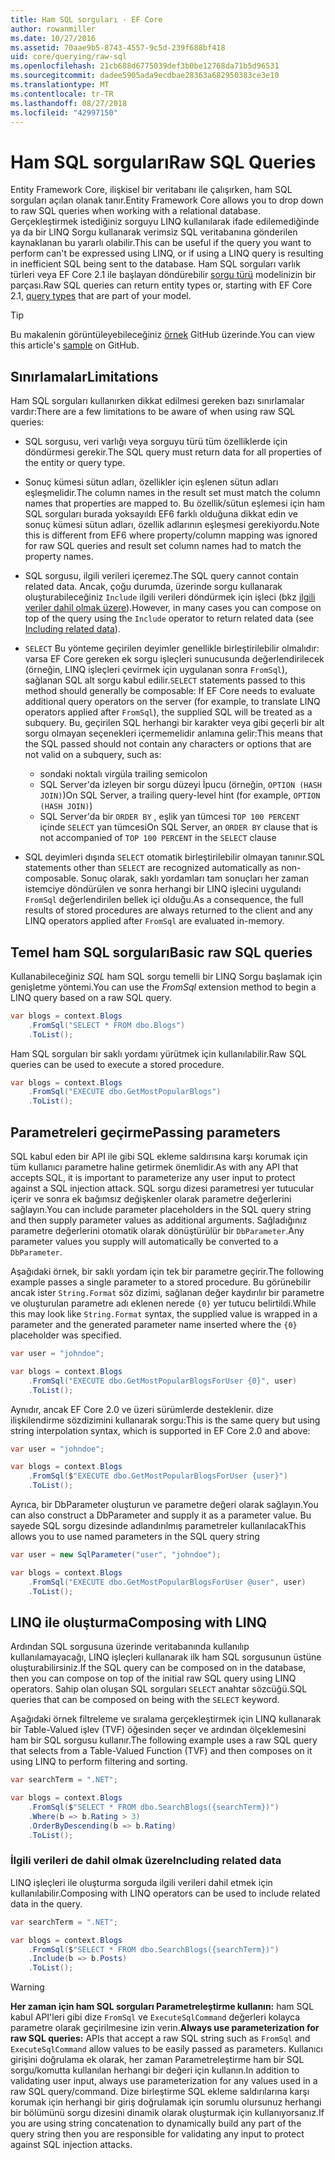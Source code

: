 ```yaml
---
title: Ham SQL sorguları - EF Core
author: rowanmiller
ms.date: 10/27/2016
ms.assetid: 70aae9b5-8743-4557-9c5d-239f688bf418
uid: core/querying/raw-sql
ms.openlocfilehash: 21cb688d6775039def3b0be12768da71b5d96531
ms.sourcegitcommit: dadee5905ada9ecdbae28363a682950383ce3e10
ms.translationtype: MT
ms.contentlocale: tr-TR
ms.lasthandoff: 08/27/2018
ms.locfileid: "42997150"
---
```

# <a name="raw-sql-queries"></a><span data-ttu-id="caeed-102">Ham SQL sorguları</span><span class="sxs-lookup"><span data-stu-id="caeed-102">Raw SQL Queries</span></span>

<span data-ttu-id="caeed-103">Entity Framework Core, ilişkisel bir veritabanı ile çalışırken, ham SQL sorguları açılan olanak tanır.</span><span class="sxs-lookup"><span data-stu-id="caeed-103">Entity Framework Core allows you to drop down to raw SQL queries when working with a relational database.</span></span> <span data-ttu-id="caeed-104">Gerçekleştirmek istediğiniz sorguyu LINQ kullanılarak ifade edilemediğinde ya da bir LINQ Sorgu kullanarak verimsiz SQL veritabanına gönderilen kaynaklanan bu yararlı olabilir.</span><span class="sxs-lookup"><span data-stu-id="caeed-104">This can be useful if the query you want to perform can't be expressed using LINQ, or if using a LINQ query is resulting in inefficient SQL being sent to the database.</span></span> <span data-ttu-id="caeed-105">Ham SQL sorguları varlık türleri veya EF Core 2.1 ile başlayan döndürebilir [sorgu türü](xref:core/modeling/query-types) modelinizin bir parçası.</span><span class="sxs-lookup"><span data-stu-id="caeed-105">Raw SQL queries can return entity types or, starting with EF Core 2.1, [query types](xref:core/modeling/query-types) that are part of your model.</span></span>

> [!TIP]  
> <span data-ttu-id="caeed-106">Bu makalenin görüntüleyebileceğiniz [örnek](https://github.com/aspnet/EntityFramework.Docs/tree/master/samples/core/Querying) GitHub üzerinde.</span><span class="sxs-lookup"><span data-stu-id="caeed-106">You can view this article's [sample](https://github.com/aspnet/EntityFramework.Docs/tree/master/samples/core/Querying) on GitHub.</span></span>

## <a name="limitations"></a><span data-ttu-id="caeed-107">Sınırlamalar</span><span class="sxs-lookup"><span data-stu-id="caeed-107">Limitations</span></span>

<span data-ttu-id="caeed-108">Ham SQL sorguları kullanırken dikkat edilmesi gereken bazı sınırlamalar vardır:</span><span class="sxs-lookup"><span data-stu-id="caeed-108">There are a few limitations to be aware of when using raw SQL queries:</span></span>

* <span data-ttu-id="caeed-109">SQL sorgusu, veri varlığı veya sorguyu türü tüm özelliklerde için döndürmesi gerekir.</span><span class="sxs-lookup"><span data-stu-id="caeed-109">The SQL query must return data for all properties of the entity or query type.</span></span>

* <span data-ttu-id="caeed-110">Sonuç kümesi sütun adları, özellikler için eşlenen sütun adları eşleşmelidir.</span><span class="sxs-lookup"><span data-stu-id="caeed-110">The column names in the result set must match the column names that properties are mapped to.</span></span> <span data-ttu-id="caeed-111">Bu özellik/sütun eşlemesi için ham SQL sorguları burada yoksayıldı EF6 farklı olduğuna dikkat edin ve sonuç kümesi sütun adları, özellik adlarının eşleşmesi gerekiyordu.</span><span class="sxs-lookup"><span data-stu-id="caeed-111">Note this is different from EF6 where property/column mapping was ignored for raw SQL queries and result set column names had to match the property names.</span></span>

* <span data-ttu-id="caeed-112">SQL sorgusu, ilgili verileri içeremez.</span><span class="sxs-lookup"><span data-stu-id="caeed-112">The SQL query cannot contain related data.</span></span> <span data-ttu-id="caeed-113">Ancak, çoğu durumda, üzerinde sorgu kullanarak oluşturabileceğiniz `Include` ilgili verileri döndürmek için işleci (bkz [ilgili veriler dahil olmak üzere](#including-related-data)).</span><span class="sxs-lookup"><span data-stu-id="caeed-113">However, in many cases you can compose on top of the query using the `Include` operator to return related data (see [Including related data](#including-related-data)).</span></span>

* <span data-ttu-id="caeed-114">`SELECT` Bu yönteme geçirilen deyimler genellikle birleştirilebilir olmalıdır: varsa EF Core gereken ek sorgu işleçleri sunucusunda değerlendirilecek (örneğin, LINQ işleçleri çevirmek için uygulanan sonra `FromSql`), sağlanan SQL alt sorgu kabul edilir.</span><span class="sxs-lookup"><span data-stu-id="caeed-114">`SELECT` statements passed to this method should generally be composable: If EF Core needs to evaluate additional query operators on the server (for example, to translate LINQ operators applied after `FromSql`), the supplied SQL will be treated as a subquery.</span></span> <span data-ttu-id="caeed-115">Bu, geçirilen SQL herhangi bir karakter veya gibi geçerli bir alt sorgu olmayan seçenekleri içermemelidir anlamına gelir:</span><span class="sxs-lookup"><span data-stu-id="caeed-115">This means that the SQL passed should not contain any characters or options that are not valid on a subquery, such as:</span></span>
  * <span data-ttu-id="caeed-116">sondaki noktalı virgül</span><span class="sxs-lookup"><span data-stu-id="caeed-116">a trailing semicolon</span></span>
  * <span data-ttu-id="caeed-117">SQL Server'da izleyen bir sorgu düzeyi İpucu (örneğin, `OPTION (HASH JOIN)`)</span><span class="sxs-lookup"><span data-stu-id="caeed-117">On SQL Server, a trailing query-level hint (for example, `OPTION (HASH JOIN)`)</span></span>
  * <span data-ttu-id="caeed-118">SQL Server'da bir `ORDER BY` , eşlik yan tümcesi `TOP 100 PERCENT` içinde `SELECT` yan tümcesi</span><span class="sxs-lookup"><span data-stu-id="caeed-118">On SQL Server, an `ORDER BY` clause that is not accompanied of `TOP 100 PERCENT` in the `SELECT` clause</span></span>

* <span data-ttu-id="caeed-119">SQL deyimleri dışında `SELECT` otomatik birleştirilebilir olmayan tanınır.</span><span class="sxs-lookup"><span data-stu-id="caeed-119">SQL statements other than `SELECT` are recognized automatically as non-composable.</span></span> <span data-ttu-id="caeed-120">Sonuç olarak, saklı yordamları tam sonuçları her zaman istemciye döndürülen ve sonra herhangi bir LINQ işlecini uygulandı `FromSql` değerlendirilen bellek içi olduğu.</span><span class="sxs-lookup"><span data-stu-id="caeed-120">As a consequence, the full results of stored procedures are always returned to the client and any LINQ operators applied after `FromSql` are evaluated in-memory.</span></span>

## <a name="basic-raw-sql-queries"></a><span data-ttu-id="caeed-121">Temel ham SQL sorguları</span><span class="sxs-lookup"><span data-stu-id="caeed-121">Basic raw SQL queries</span></span>

<span data-ttu-id="caeed-122">Kullanabileceğiniz *SQL* ham SQL sorgu temelli bir LINQ Sorgu başlamak için genişletme yöntemi.</span><span class="sxs-lookup"><span data-stu-id="caeed-122">You can use the *FromSql* extension method to begin a LINQ query based on a raw SQL query.</span></span>

<!-- [!code-csharp[Main](samples/core/Querying/Querying/RawSQL/Sample.cs)] -->
``` csharp
var blogs = context.Blogs
    .FromSql("SELECT * FROM dbo.Blogs")
    .ToList();
```

<span data-ttu-id="caeed-123">Ham SQL sorguları bir saklı yordamı yürütmek için kullanılabilir.</span><span class="sxs-lookup"><span data-stu-id="caeed-123">Raw SQL queries can be used to execute a stored procedure.</span></span>

<!-- [!code-csharp[Main](samples/core/Querying/Querying/RawSQL/Sample.cs)] -->
``` csharp
var blogs = context.Blogs
    .FromSql("EXECUTE dbo.GetMostPopularBlogs")
    .ToList();
```

## <a name="passing-parameters"></a><span data-ttu-id="caeed-124">Parametreleri geçirme</span><span class="sxs-lookup"><span data-stu-id="caeed-124">Passing parameters</span></span>

<span data-ttu-id="caeed-125">SQL kabul eden bir API ile gibi SQL ekleme saldırısına karşı korumak için tüm kullanıcı parametre haline getirmek önemlidir.</span><span class="sxs-lookup"><span data-stu-id="caeed-125">As with any API that accepts SQL, it is important to parameterize any user input to protect against a SQL injection attack.</span></span> <span data-ttu-id="caeed-126">SQL sorgu dizesi parametresi yer tutucular içerir ve sonra ek bağımsız değişkenler olarak parametre değerlerini sağlayın.</span><span class="sxs-lookup"><span data-stu-id="caeed-126">You can include parameter placeholders in the SQL query string and then supply parameter values as additional arguments.</span></span> <span data-ttu-id="caeed-127">Sağladığınız parametre değerlerini otomatik olarak dönüştürülür bir `DbParameter`.</span><span class="sxs-lookup"><span data-stu-id="caeed-127">Any parameter values you supply will automatically be converted to a `DbParameter`.</span></span>

<span data-ttu-id="caeed-128">Aşağıdaki örnek, bir saklı yordam için tek bir parametre geçirir.</span><span class="sxs-lookup"><span data-stu-id="caeed-128">The following example passes a single parameter to a stored procedure.</span></span> <span data-ttu-id="caeed-129">Bu görünebilir ancak ister `String.Format` söz dizimi, sağlanan değer kaydırılır bir parametre ve oluşturulan parametre adı eklenen nerede `{0}` yer tutucu belirtildi.</span><span class="sxs-lookup"><span data-stu-id="caeed-129">While this may look like `String.Format` syntax, the supplied value is wrapped in a parameter and the generated parameter name inserted where the `{0}` placeholder was specified.</span></span>

<!-- [!code-csharp[Main](samples/core/Querying/Querying/RawSQL/Sample.cs)] -->
``` csharp
var user = "johndoe";

var blogs = context.Blogs
    .FromSql("EXECUTE dbo.GetMostPopularBlogsForUser {0}", user)
    .ToList();
```

<span data-ttu-id="caeed-130">Aynıdır, ancak EF Core 2.0 ve üzeri sürümlerde desteklenir. dize ilişkilendirme sözdizimini kullanarak sorgu:</span><span class="sxs-lookup"><span data-stu-id="caeed-130">This is the same query but using string interpolation syntax, which is supported in EF Core 2.0 and above:</span></span>

<!-- [!code-csharp[Main](samples/core/Querying/Querying/RawSQL/Sample.cs)] -->
``` csharp
var user = "johndoe";

var blogs = context.Blogs
    .FromSql($"EXECUTE dbo.GetMostPopularBlogsForUser {user}")
    .ToList();
```

<span data-ttu-id="caeed-131">Ayrıca, bir DbParameter oluşturun ve parametre değeri olarak sağlayın.</span><span class="sxs-lookup"><span data-stu-id="caeed-131">You can also construct a DbParameter and supply it as a parameter value.</span></span> <span data-ttu-id="caeed-132">Bu sayede SQL sorgu dizesinde adlandırılmış parametreler kullanılacak</span><span class="sxs-lookup"><span data-stu-id="caeed-132">This allows you to use named parameters in the SQL query string</span></span>

<!-- [!code-csharp[Main](samples/core/Querying/Querying/RawSQL/Sample.cs)] -->
``` csharp
var user = new SqlParameter("user", "johndoe");

var blogs = context.Blogs
    .FromSql("EXECUTE dbo.GetMostPopularBlogsForUser @user", user)
    .ToList();
```

## <a name="composing-with-linq"></a><span data-ttu-id="caeed-133">LINQ ile oluşturma</span><span class="sxs-lookup"><span data-stu-id="caeed-133">Composing with LINQ</span></span>

<span data-ttu-id="caeed-134">Ardından SQL sorgusuna üzerinde veritabanında kullanılıp kullanılamayacağı, LINQ işleçleri kullanarak ilk ham SQL sorgusunun üstüne oluşturabilirsiniz.</span><span class="sxs-lookup"><span data-stu-id="caeed-134">If the SQL query can be composed on in the database, then you can compose on top of the initial raw SQL query using LINQ operators.</span></span> <span data-ttu-id="caeed-135">Sahip olan oluşan SQL sorguları `SELECT` anahtar sözcüğü.</span><span class="sxs-lookup"><span data-stu-id="caeed-135">SQL queries that can be composed on being with the `SELECT` keyword.</span></span>

<span data-ttu-id="caeed-136">Aşağıdaki örnek filtreleme ve sıralama gerçekleştirmek için LINQ kullanarak bir Table-Valued işlev (TVF) öğesinden seçer ve ardından ölçeklemesini ham bir SQL sorgusu kullanır.</span><span class="sxs-lookup"><span data-stu-id="caeed-136">The following example uses a raw SQL query that selects from a Table-Valued Function (TVF) and then composes on it using LINQ to perform filtering and sorting.</span></span>

<!-- [!code-csharp[Main](samples/core/Querying/Querying/RawSQL/Sample.cs)] -->
``` csharp
var searchTerm = ".NET";

var blogs = context.Blogs
    .FromSql($"SELECT * FROM dbo.SearchBlogs({searchTerm})")
    .Where(b => b.Rating > 3)
    .OrderByDescending(b => b.Rating)
    .ToList();
```

### <a name="including-related-data"></a><span data-ttu-id="caeed-137">İlgili verileri de dahil olmak üzere</span><span class="sxs-lookup"><span data-stu-id="caeed-137">Including related data</span></span>

<span data-ttu-id="caeed-138">LINQ işleçleri ile oluşturma sorguda ilgili verileri dahil etmek için kullanılabilir.</span><span class="sxs-lookup"><span data-stu-id="caeed-138">Composing with LINQ operators can be used to include related data in the query.</span></span>

<!-- [!code-csharp[Main](samples/core/Querying/Querying/RawSQL/Sample.cs)] -->
``` csharp
var searchTerm = ".NET";

var blogs = context.Blogs
    .FromSql($"SELECT * FROM dbo.SearchBlogs({searchTerm})")
    .Include(b => b.Posts)
    .ToList();
```

> [!WARNING]  
> <span data-ttu-id="caeed-139">**Her zaman için ham SQL sorguları Parametreleştirme kullanın:** ham SQL kabul API'leri gibi dize `FromSql` ve `ExecuteSqlCommand` değerleri kolayca parametre olarak geçirilmesine izin verin.</span><span class="sxs-lookup"><span data-stu-id="caeed-139">**Always use parameterization for raw SQL queries:** APIs that accept a raw SQL string such as `FromSql` and `ExecuteSqlCommand` allow values to be easily passed as parameters.</span></span> <span data-ttu-id="caeed-140">Kullanıcı girişini doğrulama ek olarak, her zaman Parametreleştirme ham bir SQL sorgu/komutta kullanılan herhangi bir değeri için kullanın.</span><span class="sxs-lookup"><span data-stu-id="caeed-140">In addition to validating user input, always use parameterization for any values used in a raw SQL query/command.</span></span> <span data-ttu-id="caeed-141">Dize birleştirme SQL ekleme saldırılarına karşı korumak için herhangi bir giriş doğrulamak için sorumlu olursunuz herhangi bir bölümünü sorgu dizesini dinamik olarak oluşturmak için kullanıyorsanız.</span><span class="sxs-lookup"><span data-stu-id="caeed-141">If you are using string concatenation to dynamically build any part of the query string then you are responsible for validating any input to protect against SQL injection attacks.</span></span>
